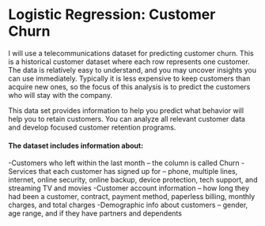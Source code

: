 # Logistic Regression: Customer Churn

I will use a telecommunications dataset for predicting customer churn. This is a historical customer dataset where each row represents one customer. The data is relatively easy to understand, and you may uncover insights you can use immediately. Typically it is less expensive to keep customers than acquire new ones, so the focus of this analysis is to predict the customers who will stay with the company.

This data set provides information to help you predict what behavior will help you to retain customers. You can analyze all relevant customer data and develop focused customer retention programs.

#### The dataset includes information about:
-Customers who left within the last month – the column is called Churn
-Services that each customer has signed up for – phone, multiple lines, internet, online security, online backup, device protection, tech support, and streaming TV and movies
-Customer account information – how long they had been a customer, contract, payment method, paperless billing, monthly charges, and total charges
-Demographic info about customers – gender, age range, and if they have partners and dependents

